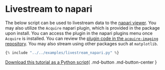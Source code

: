 # Livestream to napari

The below script can be used to livestream data to the [napari viewer](https://napari.org/stable/). You may also utilize the `Acquire` napari plugin, which is provided in the package upon install. You can access the plugin in the napari plugins menu once `Acquire` is installed. You can review the [plugin code in the `acquire-imaging` repository](https://github.com/acquire-project/acquire-python/blob/d4a927079830dd9b61289e19e68dafdff4e8e643/python/acquire/__init__.py#L134). You may also stream using other packages such at `matplotlib`.

~~~python
{% include "../../examples/livestream_napari.py" %}
~~~

[Download this tutorial as a Python script](../../examples/livestream_napari.py){ .md-button .md-button-center }
